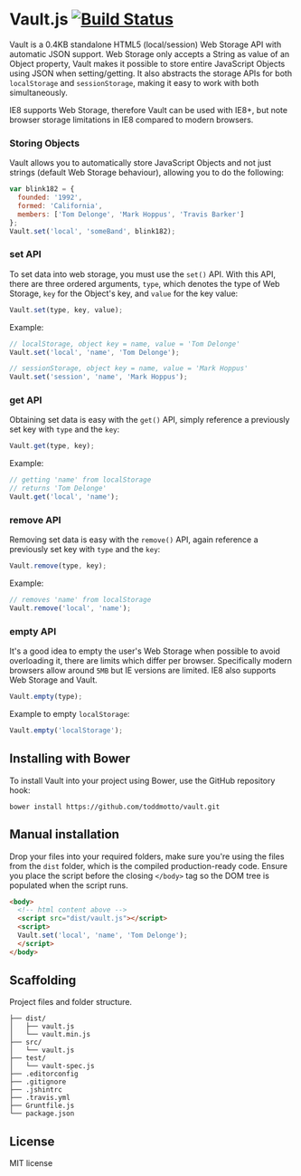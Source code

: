 # Vault.js [![Build Status](https://travis-ci.org/toddmotto/vault.png)](https://travis-ci.org/toddmotto/vault)

Vault is a 0.4KB standalone HTML5 (local/session) Web Storage API with automatic JSON support. Web Storage only accepts a String as value of an Object property, Vault makes it possible to store entire JavaScript Objects using JSON when setting/getting. It also abstracts the storage APIs for both `localStorage` and `sessionStorage`, making it easy to work with both simultaneously.

IE8 supports Web Storage, therefore Vault can be used with IE8+, but note browser storage limitations in IE8 compared to modern browsers.

### Storing Objects
Vault allows you to automatically store JavaScript Objects and not just strings (default Web Storage behaviour), allowing you to do the following:

```javascript
var blink182 = {
  founded: '1992',
  formed: 'California',
  members: ['Tom Delonge', 'Mark Hoppus', 'Travis Barker']
};
Vault.set('local', 'someBand', blink182);
```

### set API
To set data into web storage, you must use the `set()` API. With this API, there are three ordered arguments, `type`, which denotes the type of Web Storage, `key` for the Object's key, and `value` for the key value:

```javascript
Vault.set(type, key, value);
```

Example:

```javascript
// localStorage, object key = name, value = 'Tom Delonge'
Vault.set('local', 'name', 'Tom Delonge');

// sessionStorage, object key = name, value = 'Mark Hoppus'
Vault.set('session', 'name', 'Mark Hoppus');
```

### get API
Obtaining set data is easy with the `get()` API, simply reference a previously set key with `type` and the `key`:

```javascript
Vault.get(type, key);
```

Example:

```javascript
// getting 'name' from localStorage
// returns 'Tom Delonge'
Vault.get('local', 'name');
```

### remove API
Removing set data is easy with the `remove()` API, again reference a previously set key with `type` and the `key`:

```javascript
Vault.remove(type, key);
```

Example:

```javascript
// removes 'name' from localStorage
Vault.remove('local', 'name');
```

### empty API
It's a good idea to empty the user's Web Storage when possible to avoid overloading it, there are limits which differ per browser. Specifically modern browsers allow around `5MB` but IE versions are limited. IE8 also supports Web Storage and Vault.

```javascript
Vault.empty(type);
```

Example to empty `localStorage`:

```javascript
Vault.empty('localStorage');
```

## Installing with Bower
To install Vault into your project using Bower, use the GitHub repository hook:

```
bower install https://github.com/toddmotto/vault.git
```

## Manual installation
Drop your files into your required folders, make sure you're using the files from the `dist` folder, which is the compiled production-ready code. Ensure you place the script before the closing `</body>` tag so the DOM tree is populated when the script runs.
	
```html
<body>
  <!-- html content above -->
  <script src="dist/vault.js"></script>
  <script>
  Vault.set('local', 'name', 'Tom Delonge');
  </script>
</body>
```

## Scaffolding
Project files and folder structure.

```
├── dist/
│   ├── vault.js
│   └── vault.min.js
├── src/
│   └── vault.js
├── test/
│   └── vault-spec.js
├── .editorconfig
├── .gitignore
├── .jshintrc
├── .travis.yml
├── Gruntfile.js
└── package.json
```

## License
MIT license
